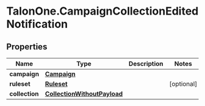 # TalonOne.CampaignCollectionEditedNotification

## Properties

Name | Type | Description | Notes
------------ | ------------- | ------------- | -------------
**campaign** | [**Campaign**](Campaign.md) |  | 
**ruleset** | [**Ruleset**](Ruleset.md) |  | [optional] 
**collection** | [**CollectionWithoutPayload**](CollectionWithoutPayload.md) |  | 


